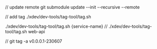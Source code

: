 // update remote
git submodule update --init --recursive --remote

// add tag
./xdev/dev-tools/tag-tool/tag.sh

./xdev/dev-tools/tag-tool/tag.sh {service-name}
// ./xdev/dev-tools/tag-tool/tag.sh web-api


//
git tag -a v0.0.0.1-230607

